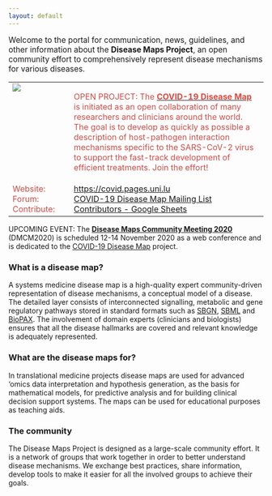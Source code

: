 ```yaml
---
layout: default
---
```


<p style="font-size:110%;">Welcome to the portal for communication, news, guidelines, and other information about the <strong>Disease Maps Project</strong>, an open community effort to comprehensively represent disease mechanisms for various diseases.</p>

<table>
<tr>
<td style="width: 105px; height: 105 px" valign="top"><img src="../images/places/covid-19-dm-logo.png"/></td>
<td valign="top">
<p style="color:#ce4c47">OPEN PROJECT: The <strong><a href="https://covid.pages.uni.lu/map_curation" target="_blank"><font color="#DD493E">COVID-19 Disease Map</font></a></strong> is initiated as an open collaboration of many researchers and clinicians around the world. The goal is to develop as quickly as possible a description of host-pathogen interaction mechanisms specific to the SARS-CoV-2 virus to support the fast-track development of efficient treatments. Join the effort!</p>
</td>
</tr>
<tr>
<td style="color:#ce4c47">
Website: <br />
Forum: <br />
Contribute: 
</td>
<td valign="top">
<a href="https://covid.pages.uni.lu/map_curation" target="_blank">https://covid.pages.uni.lu</a><br />
<a href="https://groups.google.com/forum/#!forum/covid-19-map" target="_blank">COVID-19 Disease Map Mailing List</a><br />
<a href="https://docs.google.com/spreadsheets/d/1dBd7zhgw10ZvPnyCeFKnlamUEfqzYUPX9Noh4kIdpOg/edit#gid=0" target="_blank">Contributors - Google Sheets</a>
</td>
</tr>
</table> 

<!--<p style="color:#DD493E">OPEN PROJECT: The <strong><a href="https://covid.pages.uni.lu/map_curation" target="_blank"><font color="#DD493E">COVID-19 Disease Map</font></a></strong> is initiated as an open collaboration of many researchers and clinicians around the world. The goal is to develop as quickly as possible a description of host-pathogen interactions mechanisms specific to the SARS-CoV-2 virus to support the fast-track development of efficient treatments. Join the effort!</p>-->
        
<p>UPCOMING EVENT: The <strong><a href="/events">Disease Maps Community Meeting 2020</a></strong> (DMCM2020) is scheduled 12-14 November 2020 as a web conference and is dedicated to the <a href="https://covid.pages.uni.lu/map_curation">COVID-19 Disease Map</a> project.</p>

<!--<p>UPCOMING EVENT: The <strong><a href="/DMCM2020">Disease Maps Community Meeting 2020</a></strong> (DMCM2020) is scheduled 12-14 November 2020 in Berlin and is organised by the team of Olaf Wolkenhauer, <a href="https://www.sbi.uni-rostock.de/team">University of Rostock</a>.</p>-->
        
### What is a disease map?

<p>A systems medicine disease map is a high-quality expert community-driven representation of disease mechanisms, a conceptual model of a disease. The detailed layer consists of interconnected signalling, metabolic and gene regulatory pathways stored in standard formats such as <a href="http://sbgn.org/" target="_blank">SBGN</a>, <a href="http://sbml.org/" target="_blank">SBML</a> and <a href="http://biopax.org/" target="_blank">BioPAX</a>. The involvement of domain experts (clinicians and biologists) ensures that all the disease hallmarks are covered and relevant knowledge is adequately represented.</p>
        
### What are the disease maps for?  

<p>In translational medicine projects disease maps are used for advanced ‘omics data interpretation and hypothesis generation, as the basis for mathematical models, for predictive analysis and for building clinical decision support systems. The maps can be used for educational purposes as teaching aids.</p>
        
### The community     

<p>The Disease Maps Project is designed as a large-scale community effort. It is a network of groups that work together in order to better understand disease mechanisms. We exchange best practices, share information, develop tools  to make it easier for all the involved groups to achieve their goals.</p>
